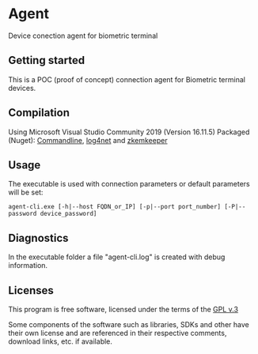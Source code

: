 # Agent

Device conection agent for biometric terminal

## Getting started

This is a POC (proof of concept) connection agent for Biometric terminal devices.

## Compilation

Using Microsoft Visual Studio Community 2019 (Version 16.11.5)
Packaged (Nuget): [Commandline](https://github.com/commandlineparser/commandline), [log4net](http://logging.apache.org/log4net/) and [zkemkeeper](devices/README.md)

## Usage

The executable is used with connection parameters or default parameters will be set:

```
agent-cli.exe [-h|--host FQDN_or_IP] [-p|--port port_number] [-P|--password device_password]
```

## Diagnostics

In the executable folder a file "agent-cli.log" is created with debug information.

## Licenses

This program is free software, licensed under the terms of the [GPL v.3](LICENSE)

Some components of the software such as libraries, SDKs and other have their own license and are referenced in their respective comments, download links, etc. if available.
